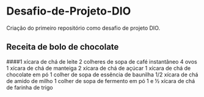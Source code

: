# Desafio-de-Projeto-DIO
Criação do primeiro repositório como desafio de projeto DIO.
## Receita de bolo de chocolate
####1 xícara de chá de leite
2 colheres de sopa de café instantâneo
4 ovos
1 xícara de chá de manteiga
2 xícara de chá de açúcar
1 xícara de chá de chocolate em pó
1 colher de sopa de essência de baunilha
1/2 xícara de chá de amido de milho
1 colher de sopa de fermento em pó
1 e ½ xícara de chá de farinha de trigo


